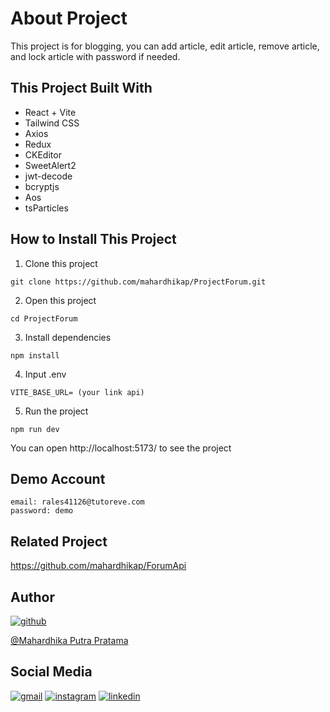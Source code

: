 # About Project

This project is for blogging, you can add article, edit article, remove article, and lock article with password if needed.

## This Project Built With
* React + Vite
* Tailwind CSS
* Axios
* Redux
* CKEditor
* SweetAlert2
* jwt-decode
* bcryptjs
* Aos
* tsParticles

## How to Install This Project

1. Clone this project
```
git clone https://github.com/mahardhikap/ProjectForum.git
```

2. Open this project
```
cd ProjectForum
```

3. Install dependencies
```
npm install
```

4. Input .env
```
VITE_BASE_URL= (your link api)
```

5. Run the project
```
npm run dev
```
You can open http://localhost:5173/ to see the project

## Demo Account
```
email: rales41126@tutoreve.com
password: demo
```

## Related Project

https://github.com/mahardhikap/ForumApi

## Author
[![github](https://img.shields.io/badge/Github-232b2b?style=for-the-badge&logo=github&logoColor=white)](https://www.github.com/mahardhikap) 

[@Mahardhika Putra Pratama](https://www.github.com/mahardhikap)

## Social Media
[![gmail](https://img.shields.io/badge/Gmail-D14836?style=for-the-badge&logo=gmail&logoColor=white)](mailto:putrad578@gmail.com)
[![instagram](https://img.shields.io/badge/Instagram-E4405F?style=for-the-badge&logo=instagram&logoColor=white)](https://instagram.com/mahardhika300617)
[![linkedin](https://img.shields.io/badge/linkedin-0A66C2?style=for-the-badge&logo=linkedin&logoColor=white)](https://www.linkedin.com/in/mahardhikapratama)